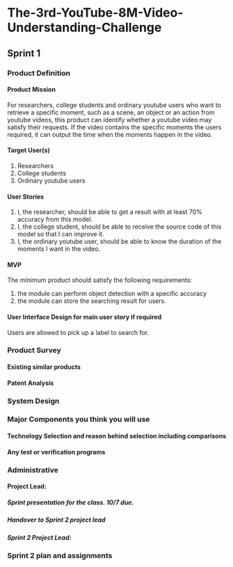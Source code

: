 # The-3rd-YouTube-8M-Video-Understanding-Challenge
## Sprint 1

### Product Definition

#### Product Mission
For researchers, college students and ordinary youtube users who want to retrieve a specific moment, such as a scene, an object or an action from youtube videos, this product can identify whether a youtube video may satisfy their requests. If the video contains the specific moments the users required, it can output the time when the moments happen in the video. 

#### Target User(s)
  1. Researchers
  2. College students
  3. Ordinary youtube users

#### User Stories
1. I, the researcher, should be able to get a result with at least 70% accuracy from this model.
2. I, the college student, should be able to receive the source code of this model so that I can improve it.
3. I, the ordinary youtube user, should be able to know the duration of the moments I want in the video.


#### MVP
The minimum product should satisfy the following requirements:
  1. the module can perform object detection with a specific accuracy
  2. the module can store the searching result for users.
  
#### User Interface Design for main user story if required

Users are allowed to pick up a label to search for.

### Product Survey

#### Existing similar products

#### Patent Analysis

### System Design

### Major Components you think you will use

#### Technology Selection and reason behind selection including comparisons

#### Any test or verification programs

### Administrative

#### Project Lead: 
##### Sprint presentation for the class. 10/7 due.
##### Handover to Sprint 2 project lead
##### Sprint 2 Project Lead:

### Sprint 2 plan and assignments

